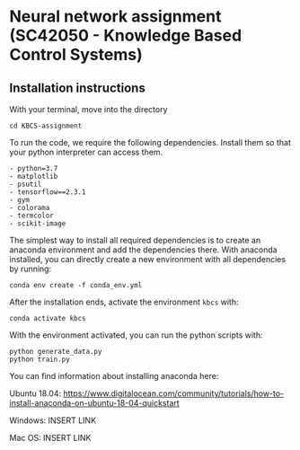 # Neural network assignment (SC42050 - Knowledge Based Control Systems)

## Installation instructions
With your terminal, move into the directory
```
cd KBCS-assignment
```
To run the code, we require the following dependencies. Install them so that your python interpreter can access them.
```
- python=3.7
- matplotlib
- psutil
- tensorflow==2.3.1
- gym
- colorama
- termcolor
- scikit-image
```
The simplest way to install all required dependencies is to create an anaconda environment and add the dependencies there. 
With anaconda installed, you can directly create a new environment with all dependencies by running:
```
conda env create -f conda_env.yml
```
After the installation ends, activate the environment ```kbcs``` with:
```
conda activate kbcs
```
With the environment activated, you can run the python scripts with:
```
python generate_data.py
python train.py
```
You can find information about installing anaconda here:

Ubuntu 18.04: https://www.digitalocean.com/community/tutorials/how-to-install-anaconda-on-ubuntu-18-04-quickstart

Windows: INSERT LINK

Mac OS: INSERT LINK

